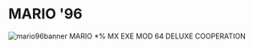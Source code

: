 # MARIO '96
![mario96banner](https://github.com/user-attachments/assets/4b0d23c6-ce47-410e-8ab6-ae1223164850)
MARIO *% MX EXE MOD 64 DELUXE COOPERATION

